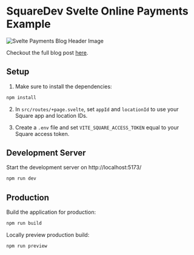 # SquareDev Svelte Online Payments Example

![Svelte Payments Blog Header Image](https://images.ctfassets.net/1wryd5vd9xez/6rnvU6YBixh56R2fzKKh7n/68ea06993c0397c3b565f9078fa7a42e/Accept_Payments_with_Square_and_Svelte.png?w=1920&h=527&q=100&fm=webp)

Checkout the full blog post [here](https://developer.squareup.com/blog/accept-payments-with-square-and-svelte).

## Setup

1. Make sure to install the dependencies:

```bash
npm install
```

2. In `src/routes/+page.svelte`, set `appId` and `locationId` to use your Square app and location IDs.

3. Create a `.env` file and set `VITE_SQUARE_ACCESS_TOKEN` equal to your Square access token.

## Development Server

Start the development server on http://localhost:5173/

```bash
npm run dev
```

## Production

Build the application for production:

```bash
npm run build
```

Locally preview production build:

```bash
npm run preview
```
